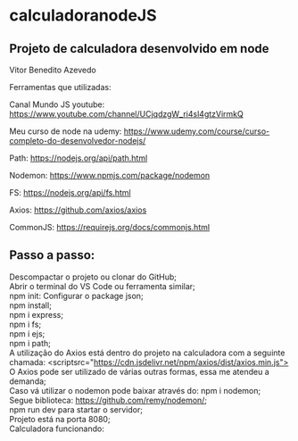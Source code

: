 # calculadoranodeJS
## Projeto de calculadora desenvolvido em node


Vitor Benedito Azevedo 


 Ferramentas que utilizadas:

Canal Mundo JS youtube:
https://www.youtube.com/channel/UCjqdzgW_ri4sl4gtzVirmkQ

Meu curso de node na udemy:
https://www.udemy.com/course/curso-completo-do-desenvolvedor-nodejs/

Path:
https://nodejs.org/api/path.html

Nodemon:
https://www.npmjs.com/package/nodemon

FS:
https://nodejs.org/api/fs.html

Axios:
https://github.com/axios/axios

CommonJS:
https://requirejs.org/docs/commonjs.html


 ## Passo a passo:

Descompactar o projeto ou clonar do GitHub; \
Abrir o terminal do VS Code ou ferramenta similar; \
npm init: Configurar o package json; \
npm install; \
npm i express; \
npm i fs; \
npm i ejs; \
npm i path; \
A utilização do Axios está dentro do projeto na calculadora com a seguinte chamada: <scriptsrc="https://cdn.jsdelivr.net/npm/axios/dist/axios.min.js"></script> \
O Axios pode ser utilizado de várias outras formas, essa me atendeu a demanda; \
Caso vá utilizar o nodemon pode baixar através do: npm i nodemon; \
Segue biblioteca: https://github.com/remy/nodemon/; \
npm run dev para startar o servidor; \
Projeto está na porta 8080; \
Calculadora funcionando: 

